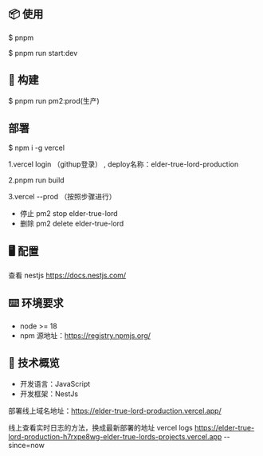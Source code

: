 ## 📦 使用

$ pnpm

$ pnpm run start:dev

## 🔨 构建

$ pnpm run pm2:prod(生产)

## 部署
$ npm i -g vercel

1.vercel login （githup登录） , deploy名称：elder-true-lord-production

2.pnpm run build

3.vercel --prod （按照步骤进行）

- 停止
pm2 stop elder-true-lord
- 删除
pm2 delete elder-true-lord

## 🖥 配置

查看 nestjs
<https://docs.nestjs.com/>

## ⌨️ 环境要求

- node >= 18
- npm 源地址：<https://registry.npmjs.org/>

## 🧰 技术概览

- 开发语言：JavaScript
- 开发框架：NestJs

部署线上域名地址：<https://elder-true-lord-production.vercel.app/>


线上查看实时日志的方法，换成最新部署的地址
vercel logs https://elder-true-lord-production-h7rxpe8wg-elder-true-lords-projects.vercel.app --since=now